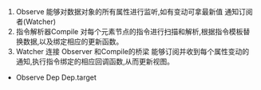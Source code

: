 1. Observe 能够对数据对象的所有属性进行监听,如有变动可拿最新值 通知订阅者(Watcher)
2. 指令解析器Compile 对每个元素节点的指令进行扫描和解析,根据指令模板替换数据,以及绑定相应的更新函数。
3. Watcher 连接 Observer 和Compile的桥梁 能够订阅并收到每个属性变动的通知,执行指令绑定的相应回调函数,从而更新视图。



* Observe Dep  Dep.target